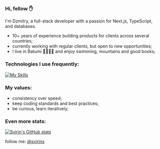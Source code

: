 ### Hi, fellow ✋

<article class="markdown-body entry-content container-lg f5" itemprop="text">

I'm Dzmitry, a full-stack developer with a passion for Next.js, TypeScript, and databases.

- 10+ years of experience building products for clients across several countries;
- currently working with regular clients, but open to new opportunities;
- I live in Batumi 🌊🔆🇬🇪 and enjoy swimming, mountains and good books;
  
### [](#things-i-code-with)Technologies I use frequently:
[![My Skills](https://skillicons.dev/icons?i=aws,bun,graphql,jest,linux,mysql,nextjs,nodejs,postgres,prisma,react,supabase,tailwind,ts,vercel&perline=9)](https://skillicons.dev)

### [](#my-values)My values:

* consistency over speed;
* keep coding standards and best practices;
* be curious, learn iteratively;

### [](#MoreStats)Even more stats:

[![Svirin's GitHub stats](https://github-readme-stats.vercel.app/api?username=svirins&show_icons=true&theme=radical)](https://github.com/anuraghazra/github-readme-stats)   
  
follow me: [@svirins](https://www.twitter.com/svirins)

</article>
